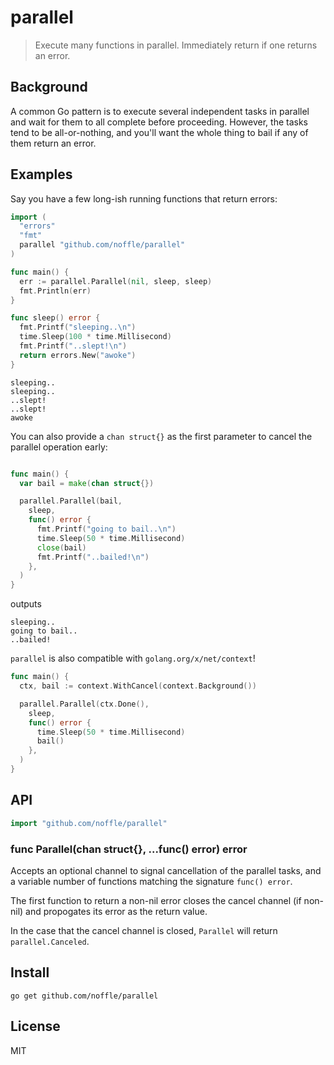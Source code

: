 # parallel

> Execute many functions in parallel. Immediately return if one returns an
> error.

## Background

A common Go pattern is to execute several independent tasks in parallel and wait
for them to all complete before proceeding. However, the tasks tend to be
all-or-nothing, and you'll want the whole thing to bail if any of them return an
error.


## Examples

Say you have a few long-ish running functions that return errors:

```go
import (
  "errors"
  "fmt"
  parallel "github.com/noffle/parallel"
)

func main() {
  err := parallel.Parallel(nil, sleep, sleep)
  fmt.Println(err)
}

func sleep() error {
  fmt.Printf("sleeping..\n")
  time.Sleep(100 * time.Millisecond)
  fmt.Printf("..slept!\n")
  return errors.New("awoke")
}
```

```
sleeping..
sleeping..
..slept!
..slept!
awoke
```

You can also provide a `chan struct{}` as the first parameter to cancel the
parallel operation early:

```go

func main() {
  var bail = make(chan struct{})

  parallel.Parallel(bail,
    sleep,
    func() error {
      fmt.Printf("going to bail..\n")
      time.Sleep(50 * time.Millisecond)
      close(bail)
      fmt.Printf("..bailed!\n")
    },
  )
}
```

outputs

```
sleeping..
going to bail..
..bailed!
```

`parallel` is also compatible with `golang.org/x/net/context`!

```go
func main() {
  ctx, bail := context.WithCancel(context.Background())

  parallel.Parallel(ctx.Done(),
    sleep,
    func() error {
      time.Sleep(50 * time.Millisecond)
      bail()
    },
  )
}
```

## API

```go
import "github.com/noffle/parallel"
```

### func Parallel(chan struct{}, ...func() error) error

Accepts an optional channel to signal cancellation of the parallel tasks, and a
variable number of functions matching the signature `func() error`.

The first function to return a non-nil error closes the cancel channel (if
non-nil) and propogates its error as the return value.

In the case that the cancel channel is closed, `Parallel` will return
`parallel.Canceled`.

## Install

```
go get github.com/noffle/parallel
```

## License

MIT
